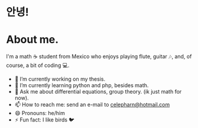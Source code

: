 # 안녕!

# About me.

I'm a math :coffee: student from Mexico who enjoys playing flute, guitar :notes:, and, of course, a bit of coding :computer:.

- 🔭 I’m currently working on my thesis.
- 🌱 I’m currently learning python and php, besides math.
- 💬 Ask me about differential equations, group theory. (ik just math for now).
- 📫 How to reach me: send an e-mail to celepharn@hotmail.com
- 😄 Pronouns: he/him
- ⚡ Fun fact: I like birds :bird:

<!--
**celepharn/celepharn** is a ✨ _special_ ✨ repository because its `README.md` (this file) appears on your GitHub profile.

Here are some ideas to get you started:

- 🔭 I’m currently working on ...
- 🌱 I’m currently learning ...
- 👯 I’m looking to collaborate on ...
- 🤔 I’m looking for help with ...
- 💬 Ask me about ...
- 📫 How to reach me: ...
- 😄 Pronouns: ...
- ⚡ Fun fact: ...
-->
